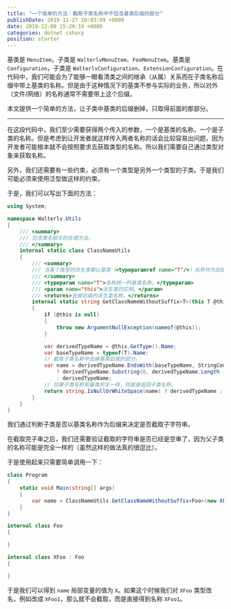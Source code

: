 ```yaml
---
title: "一个简单的方法：截取子类名称中不包含基类后缀的部分"
publishDate: 2019-11-27 10:03:09 +0800
date: 2019-12-08 15:29:19 +0800
categories: dotnet csharp
position: starter
---
```


基类是 `MenuItem`，子类是 `WalterlvMenuItem`、`FooMenuItem`。基类是 `Configuration`，子类是 `WalterlvConfiguration`、`ExtensionConfiguration`。在代码中，我们可能会为了能够一眼看清类之间的继承（从属）关系而在子类名称后缀中带上基类的名称。但是由于这种情况下的基类不参与实际的业务，所以对外（文件/网络）的名称通常不需要带上这个后缀。

本文提供一个简单的方法，让子类中基类的后缀删掉，只取得前面的那部分。

---

在这段代码中，我们至少需要获得两个传入的参数，一个是基类的名称，一个是子类的名称。但是考虑到让开发者就这样传入两者名称的话会比较容易出问题，因为开发者可能根本就不会按照要求去获取类型的名称。所以我们需要自己通过类型对象来获取名称。

另外，我们还需要有一些约束，必须有一个类型是另外一个类型的子类。于是我们可能必须来使用泛型做这样的约束。

于是，我们可以写出下面的方法：

```csharp
using System;

namespace Walterlv.Utils
{
    /// <summary>
    /// 包含类名相关的处理方法。
    /// </summary>
    internal static class ClassNameUtils
    {
        /// <summary>
        /// 当某个类型的派生类都以基类（<typeparamref name="T"/>）名称作为后缀时，去掉后缀取派生类名称的前面部分。
        /// </summary>
        /// <typeparam name="T">名称统一的基类名称。</typeparam>
        /// <param name="this">派生类的实例。</param>
        /// <returns>去掉后缀的派生类名称。</returns>
        internal static string GetClassNameWithoutSuffix<T>(this T @this)
        {
            if (@this is null)
            {
                throw new ArgumentNullException(nameof(@this));
            }

            var derivedTypeName = @this.GetType().Name;
            var baseTypeName = typeof(T).Name;
            // 截取子类名称中去掉基类后缀的部分。
            var name = derivedTypeName.EndsWith(baseTypeName, StringComparison.Ordinal)
                ? derivedTypeName.Substring(0, derivedTypeName.Length - baseTypeName.Length)
                : derivedTypeName;
            // 如果子类名称和基类完全一样，则直接返回子类名称。
            return string.IsNullOrWhiteSpace(name) ? derivedTypeName : name;
        }
    }
}
```

我们通过判断子类是否以基类名称作为后缀来决定是否截取子字符串。

在截取完子串之后，我们还需要验证截取的字符串是否已经是空串了，因为父子类的名称可能是完全一样的（虽然这样的做法真的很逗比）。

于是使用起来只需要简单调用一下：

```csharp
class Program
{
    static void Main(string[] args)
    {
        var name = ClassNameUtils.GetClassNameWithoutSuffix<Foo>(new XFoo());
    }
}

internal class Foo
{

}

internal class XFoo : Foo
{

}
```

于是我们可以得到 `name` 局部变量的值为 `X`。如果这个时候我们对 `XFoo` 类型改名，例如改成 `XFoo1`，那么就不会截取，而是直接得到名称 `XFoo1`。
